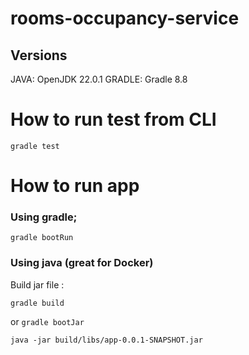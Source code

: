 # rooms-occupancy-service

## Versions 
JAVA: OpenJDK 22.0.1
GRADLE: Gradle 8.8

# How to run test from CLI
```
gradle test
```

# How to run app

### Using gradle;
```
gradle bootRun
```

### Using java (great for Docker)
Build jar file :
```
gradle build 
```

or ```gradle bootJar```
```
java -jar build/libs/app-0.0.1-SNAPSHOT.jar
```
